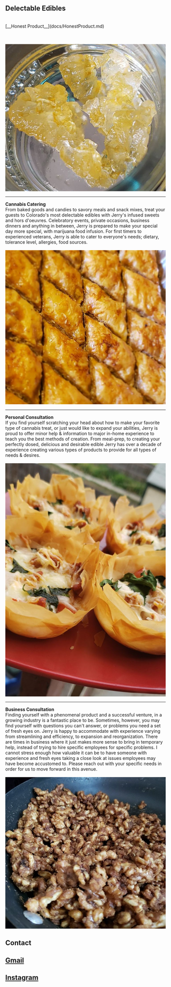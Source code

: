 ## Delectable Edibles 

<br>
[__Honest Product__](docs/HonestProduct.md)

<br><br>
<img src="images/crystals.png?raw=true"/>

---
__Cannabis Catering__
<br>
From baked goods and candies to savory meals and snack mixes, treat your guests to Colorado's most delectable edibles with Jerry's infused sweets and hors d'oeuvres. Celebratory events, private occasions, business dinners and anything in between, Jerry is prepared to make your special day more special, with marijuana food infusion. For first timers to experienced veterans, Jerry is able to cater to everyone's needs; dietary, tolerance level, allergies, food sources. 
<br><br>
<img src="images/baklava.png?raw=true"/>

---
__Personal Consultation__
<br>
If you find yourself scratching your head about how to make your favorite type of cannabis treat, or just would like to expand your abilities, Jerry is proud to offer minor help & information to major in-home experience to teach you the best methods of creation. From meal-prep, to creating your perfectly dosed, delicious and desirable edible Jerry has over a decade of experience creating various types of products to provide for all types of needs & desires.
<br><br>
<img src="images/BitesizePizza.jpg?raw=true"/>

---
__Business Consultation__
<br>
Finding yourself with a phenomenal product and a successful venture, in a growing industry is a fantastic place to be. Sometimes, however, you may find yourself with questions you can't answer, or problems you need a set of fresh eyes on. Jerry is happy to accommodate with experience varying from streamlining and efficiency, to expansion and reorganization. There are times in business where it just makes more sense to bring in temporary help, instead of trying to hire specific employees for specific problems. I cannot stress enough how valuable it can be to have someone with experience and fresh eyes taking a close look at issues employees may have become accustomed to. Please  reach out with your specific needs in order for us to move forward in this avenue. 
<br><br>
<img src="images/Candied Pecans.jpg?raw=true"/>

## Contact
[Gmail](mailto:jerryagoldfarb@gmail.com)
---
[Instagram](https://www.instagram.com/jearbear_co/)
---

